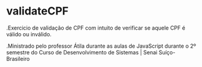 # validateCPF

.Exercicio de validação de CPF com intuito de verificar se aquele CPF é válido ou inválido. 

.Ministrado pelo professor Átila durante as aulas de JavaScript durante o 2º semestre do Curso de Desenvolvimento de Sistemas | Senai Suíço-Brasileiro
